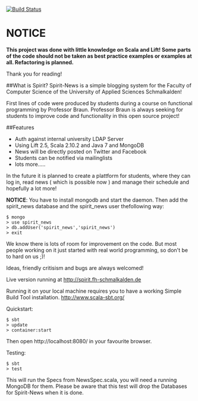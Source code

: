 [![Build Status](http://www.commitlog.org:8080/buildStatus/icon?job=Spirit%20News)](http://www.commitlog.org:8080/job/Spirit%20News/)

NOTICE
=========

 **This project was done with little knowledge on Scala and Lift! Some parts of the code should not be taken as best practice  examples or examples at all. Refactoring  is planned.**
 
 Thank you for reading!  

##What is Spirit?
 Spirit-News is a simple blogging system for the Faculty of Computer Science of the University of Applied Sciences Schmalkalden!

First lines of code were produced by students during a course on functional
programming by Professor Braun.  Professor Braun is always seeking for students
to improve code and functionality in this open source project!

##Features
* Auth against internal university LDAP Server
* Using Lift 2.5, Scala 2.10.2 and Java 7 and MongoDB
* News will be directly posted on Twitter and Facebook
* Students can be notified via mailinglists
* lots more.....

In the future it is planned to create a plattform for students, where they can
log in, read news ( which is possible now ) and manage their schedule and
hopefully a lot more!

**NOTICE**: You have to install mongodb and start the daemon. Then add the
spirit_news database and the spirit_news user thefollowing way:
```shell
$ mongo
> use spirit_news
> db.addUser('spirit_news','spirit_news')
> exit
```

We know there is lots of room for improvement on the code. But most people
working on it just started with real world programming, so don't be to hard on
us ;)!

Ideas, friendly critisism and bugs are always welcomed!

Live version running at http://spirit.fh-schmalkalden.de

Running it on your local machine requires you to have a working Simple Build
Tool installation. http://www.scala-sbt.org/

Quickstart:
```shell
$ sbt
> update
> container:start
```
Then open http://localhost:8080/ in your favourite browser.

Testing:
```shell
$ sbt
> test
```
This will run the Specs from NewsSpec.scala, you will need a running MongoDB for them. 
Please be aware that this test will drop the Databases for Spirit-News when it is done.
